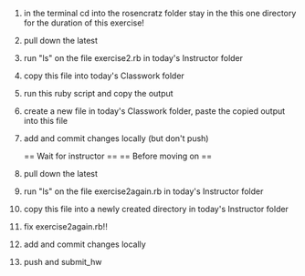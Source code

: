 1) in the terminal cd into the rosencratz folder
   stay in the this one directory for the duration of this exercise!
2) pull down the latest
3) run "ls" on the file exercise2.rb in today's Instructor folder
4) copy this file into today's Classwork folder
5) run this ruby script and copy the output
6) create a new file in today's Classwork folder, paste the copied output into this file
7) add and commit changes locally (but don't push)

   == Wait for instructor ==
   ==  Before moving on   ==


8) pull down the latest
9) run "ls" on the file exercise2again.rb in today's Instructor folder
10) copy this file into a newly created directory in today's Instructor folder
11) fix exercise2again.rb!!
12) add and commit changes locally
13) push and submit_hw


